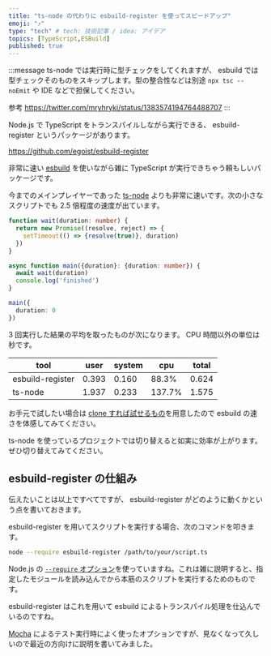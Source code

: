 ```yaml
---
title: "ts-node の代わりに esbuild-register を使ってスピードアップ"
emoji: "⤴️"
type: "tech" # tech: 技術記事 / idea: アイデア
topics: [TypeScript,ESBuild]
published: true
---
```


:::message
ts-node では実行時に型チェックをしてくれますが、 esbuild では型チェックそのものをスキップします。型の整合性などは別途 `npx tsc --noEmit` や IDE などで担保してください。

参考
https://twitter.com/mryhryki/status/1383574194764488707
:::

Node.js で TypeScript をトランスパイルしながら実行できる、 esbuild-register というパッケージがあります。

https://github.com/egoist/esbuild-register

非常に速い [esbuild](https://github.com/evanw/esbuild) を使いながら雑に TypeScript が実行できちゃう頼もしいパッケージです。

今までのメインプレイヤーであった [ts-node](https://github.com/TypeStrong/ts-node) よりも非常に速いです。次の小さなスクリプトでも 2.5 倍程度の速度が出ています。

```typescript
function wait(duration: number) {
  return new Promise((resolve, reject) => {
    setTimeout(() => {resolve(true)}, duration)
  })
}

async function main({duration}: {duration: number}) {
  await wait(duration)
  console.log('finished')
}

main({
  duration: 0
})
```

3 回実行した結果の平均を取ったものが次になります。 CPU 時間以外の単位は秒です。

tool              | user  | system  | cpu     | total
------------------|-------|---------|---------|-------
esbuild-register  | 0.393 | 0.160   | 88.3%   | 0.624
ts-node           | 1.937 | 0.233   | 137.7%  | 1.575

お手元で試したい場合は [clone すれば試せるもの](https://github.com/januswel/comparison-ts-node-vs-esbuild)を用意したので esbuild の速さを体感してみてください。

ts-node を使っているプロジェクトでは切り替えると如実に効率が上がります。ぜひ切り替えてみてください。

## esbuild-register の仕組み

伝えたいことは以上ですべてですが、 esbuild-register がどのように動くかという点を書いておきます。

esbuild-register を用いてスクリプトを実行する場合、次のコマンドを叩きます。

```sh
node --require esbuild-register /path/to/your/script.ts
```

Node.js の [`--require` オプション](https://nodejs.org/api/cli.html#cli_r_require_module)を使っていますね。これは雑に説明すると、指定したモジュールを読み込んでから本筋のスクリプトを実行するためのものです。

esbuild-register はこれを用いて esbuild によるトランスパイル処理を仕込んでいるのですね。

[Mocha](https://mochajs.org/) によるテスト実行時によく使ったオプションですが、見なくなって久しいので最近の方向けに説明を書いてみました。
